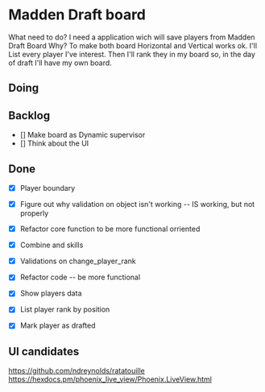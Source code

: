 # Madden Draft board
What need to do?
I need a application wich will save players from Madden Draft Board
Why?
To make both board Horizontal and Vertical works ok.
I'll List every player I've interest.
Then I'll rank they in my board so, in the day of draft I'll have my own board.

## Doing

## Backlog
- [] Make board as Dynamic supervisor
- [] Think about the UI

## Done
- [x] Player boundary
- [x] Figure out why validation on object isn't working -- IS working, but not properly
- [x] Refactor core function to be more functional orriented
- [x] Combine and skills
- [x] Validations on change_player_rank
- [x] Refactor code -- be more functional
- [x] Show players data
- [x] List player rank by position
- [x] Mark player as drafted



## UI candidates
https://github.com/ndreynolds/ratatouille
https://hexdocs.pm/phoenix_live_view/Phoenix.LiveView.html

